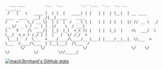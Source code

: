       ___ ___         .__  .__        ._. .___  .__  .__ __                             .___.__                
     /   |   \   ____ |  | |  |   ____| | |   | |  | |__|  | __ ____     ____  ____   __| _/|__| ____    ____  
    /    ~    \_/ __ \|  | |  |  /  _ \ | |   | |  | |  |  |/ // __ \  _/ ___\/  _ \ / __ | |  |/    \  / ___\ 
    \    Y    /\  ___/|  |_|  |_(  <_> )| |   | |  |_|  |    <\  ___/  \  \__(  <_> ) /_/ | |  |   |  \/ /_/  >
     \___|_  /  \___  >____/____/\____/__ |___| |____/__|__|_ \\___  >  \___  >____/\____ | |__|___|  /\___  / 
           \/       \/                 \/                    \/    \/       \/           \/         \//_____/  

[![mach3tryhard's GitHub stats](https://github-readme-stats.vercel.app/api?username=mach3tryhard)](https://github.com/mach3tryhard/github-readme-stats)
